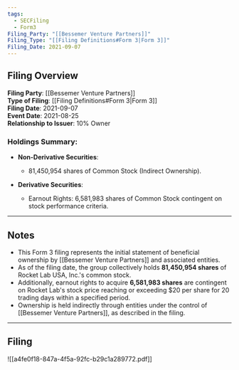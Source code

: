```yaml
---
tags:
  - SECFiling
  - Form3
Filing_Party: "[[Bessemer Venture Partners]]"
Filing_Type: "[[Filing Definitions#Form 3|Form 3]]"
Filing_Date: 2021-09-07
---
```

## Filing Overview

**Filing Party**: [[Bessemer Venture Partners]]  
**Type of Filing**: [[Filing Definitions#Form 3|Form 3]]  
**Filing Date**: 2021-09-07  
**Event Date**: 2021-08-25  
**Relationship to Issuer**: 10% Owner  

### Holdings Summary:
- **Non-Derivative Securities**:  
  - 81,450,954 shares of Common Stock (Indirect Ownership).  

- **Derivative Securities**:  
  - Earnout Rights: 6,581,983 shares of Common Stock contingent on stock performance criteria.

---
## Notes

- This Form 3 filing represents the initial statement of beneficial ownership by [[Bessemer Venture Partners]] and associated entities.  
- As of the filing date, the group collectively holds **81,450,954 shares** of Rocket Lab USA, Inc.'s common stock.  
- Additionally, earnout rights to acquire **6,581,983 shares** are contingent on Rocket Lab's stock price reaching or exceeding $20 per share for 20 trading days within a specified period.  
- Ownership is held indirectly through entities under the control of [[Bessemer Venture Partners]], as described in the filing.  

---
## Filing

![[a4fe0f18-847a-4f5a-92fc-b29c1a289772.pdf]]
